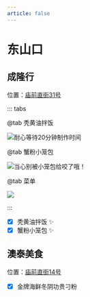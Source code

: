 ```yaml
---
article: false
---
```


# 东山口

## 成隆行

<i class="fa-solid fa-location-dot"></i> 位置：<a href="https://ditu.amap.com/place/B00141UOCG" target="_blank">庙前直街31号</a>

::: tabs

@tab 秃黄油拌饭

![耐心等待20分钟制作时间](https://img.sherry4869.com/blog/life/food/china/guangdong/guangzhou/yx/dsk/clx/2.jpg)

@tab 蟹粉小笼包

![当心别被小笼包给咬了哦！](https://img.sherry4869.com/blog/life/food/china/guangdong/guangzhou/yx/dsk/clx/3.jpg)

@tab 菜单

![](https://img.sherry4869.com/blog/life/food/china/guangdong/guangzhou/yx/dsk/clx/1.jpg)

:::

- [x] 秃黄油拌饭 ✨
- [x] 蟹粉小笼包 ✨

## 澳泰美食

<i class="fa-solid fa-location-dot"></i> 位置：<a href="https://ditu.amap.com/place/B0FFGFKMHI" target="_blank">庙前直街14号</a>

- [x] 金牌海鲜冬阴功贵刁粉